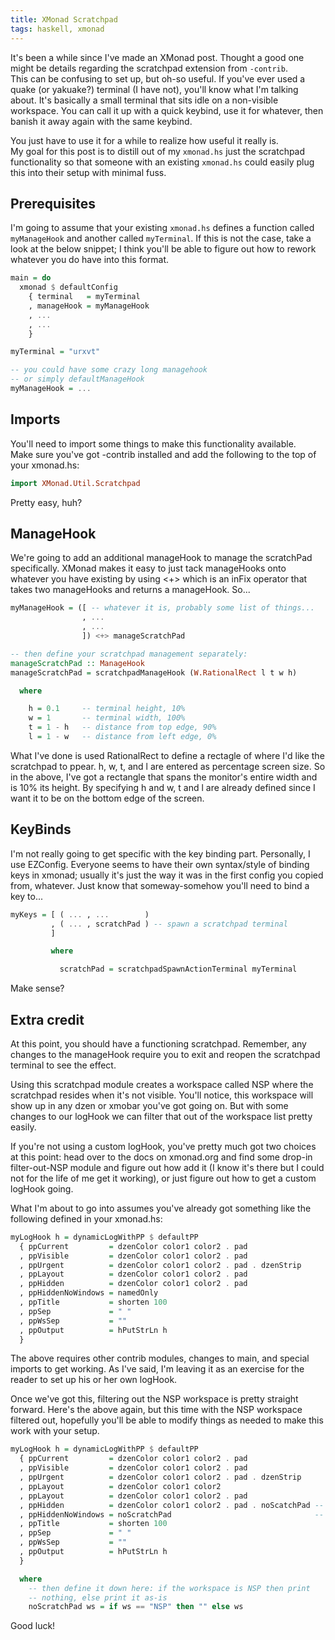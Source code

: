 ```yaml
---
title: XMonad Scratchpad
tags: haskell, xmonad
---
```


It's been a while since I've made an XMonad post. Thought a good one 
might be details regarding the scratchpad extension from `-contrib`.  
This can be confusing to set up, but oh-so useful. If you've ever used a 
quake (or yakuake?) terminal (I have not), you'll know what I'm talking 
about. It's basically a small terminal that sits idle on a non-visible 
workspace. You can call it up with a quick keybind, use it for whatever, 
then banish it away again with the same keybind.

You just have to use it for a while to realize how useful it really is.  
My goal for this post is to distill out of my `xmonad.hs` just the 
scratchpad functionality so that someone with an existing `xmonad.hs` 
could easily plug this into their setup with minimal fuss.

## Prerequisites

I'm going to assume that your existing `xmonad.hs` defines a function 
called `myManageHook` and another called `myTerminal`. If this is not 
the case, take a look at the below snippet; I think you'll be able to 
figure out how to rework whatever you do have into this format.

```haskell 
main = do
  xmonad $ defaultConfig
    { terminal   = myTerminal
    , manageHook = myManageHook
    , ...
    , ...
    }

myTerminal = "urxvt"

-- you could have some crazy long managehook 
-- or simply defaultManageHook
myManageHook = ...
```

## Imports

You'll need to import some things to make this functionality available.  
Make sure you've got -contrib installed and add the following to the top 
of your xmonad.hs: 

```haskell 
import XMonad.Util.Scratchpad
```

Pretty easy, huh?

## ManageHook

We're going to add an additional manageHook to manage the scratchPad 
specifically. XMonad makes it easy to just tack manageHooks onto 
whatever you have existing by using <+\> which is an inFix operator that 
takes two manageHooks and returns a manageHook. So...

```haskell 
myManageHook = ([ -- whatever it is, probably some list of things...
                , ...
                , ...
                ]) <+> manageScratchPad

-- then define your scratchpad management separately:
manageScratchPad :: ManageHook
manageScratchPad = scratchpadManageHook (W.RationalRect l t w h)

  where

    h = 0.1     -- terminal height, 10%
    w = 1       -- terminal width, 100%
    t = 1 - h   -- distance from top edge, 90%
    l = 1 - w   -- distance from left edge, 0%
```

What I've done is used RationalRect to define a rectagle of where I'd 
like the scratchpad to ppear. h, w, t, and l are entered as percentage 
screen size. So in the above, I've got a rectangle that spans the 
monitor's entire width and is 10% its height. By specifying h and w, t 
and l are already defined since I want it to be on the bottom edge of 
the screen.

## KeyBinds

I'm not really going to get specific with the key binding part. 
Personally, I use EZConfig. Everyone seems to have their own 
syntax/style of binding keys in xmonad; usually it's just the way it was 
in the first config you copied from, whatever. Just know that 
someway-somehow you'll need to bind a key to...

```haskell 
myKeys = [ ( ... , ...        )
         , ( ... , scratchPad ) -- spawn a scratchpad terminal
         ]

         where 

           scratchPad = scratchpadSpawnActionTerminal myTerminal
```

Make sense?

## Extra credit

At this point, you should have a functioning scratchpad. Remember, any 
changes to the manageHook require you to exit and reopen the scratchpad 
terminal to see the effect.

Using this scratchpad module creates a workspace called NSP where the 
scratchpad resides when it's not visible. You'll notice, this workspace 
will show up in any dzen or xmobar you've got going on.  But with some 
changes to our logHook we can filter that out of the workspace list 
pretty easily.

If you're not using a custom logHook, you've pretty much got two choices 
at this point: head over to the docs on xmonad.org and find some drop-in 
filter-out-NSP module and figure out how add it (I know it's there but I 
could not for the life of me get it working), or just figure out how to 
get a custom logHook going.

What I'm about to go into assumes you've already got something like the 
following defined in your xmonad.hs:

```haskell 
myLogHook h = dynamicLogWithPP $ defaultPP
  { ppCurrent         = dzenColor color1 color2 . pad
  , ppVisible         = dzenColor color1 color2 . pad
  , ppUrgent          = dzenColor color1 color2 . pad . dzenStrip
  , ppLayout          = dzenColor color1 color2 . pad
  , ppHidden          = dzenColor color1 color2 . pad
  , ppHiddenNoWindows = namedOnly
  , ppTitle           = shorten 100 
  , ppSep             = " "
  , ppWsSep           = ""
  , ppOutput          = hPutStrLn h
  }
```

<div class="well">
The above requires other contrib modules, changes to main, and special 
imports to get working. As I've said, I'm leaving it as an exercise for 
the reader to set up his or her own logHook.
</div>

Once we've got this, filtering out the NSP workspace is pretty straight 
forward. Here's the above again, but this time with the NSP workspace 
filtered out, hopefully you'll be able to modify things as needed to 
make this work with your setup.

```haskell 
myLogHook h = dynamicLogWithPP $ defaultPP
  { ppCurrent         = dzenColor color1 color2 . pad
  , ppVisible         = dzenColor color1 color2 . pad
  , ppUrgent          = dzenColor color1 color2 . pad . dzenStrip
  , ppLayout          = dzenColor color1 color2
  , ppLayout          = dzenColor color1 color2 . pad
  , ppHidden          = dzenColor color1 color2 . pad . noScatchPad -- haskell makes it so easy,
  , ppHiddenNoWindows = noScratchPad                                -- just tack on another function
  , ppTitle           = shorten 100 
  , ppSep             = " "
  , ppWsSep           = ""
  , ppOutput          = hPutStrLn h
  }

  where
    -- then define it down here: if the workspace is NSP then print
    -- nothing, else print it as-is
    noScratchPad ws = if ws == "NSP" then "" else ws
```

Good luck!
